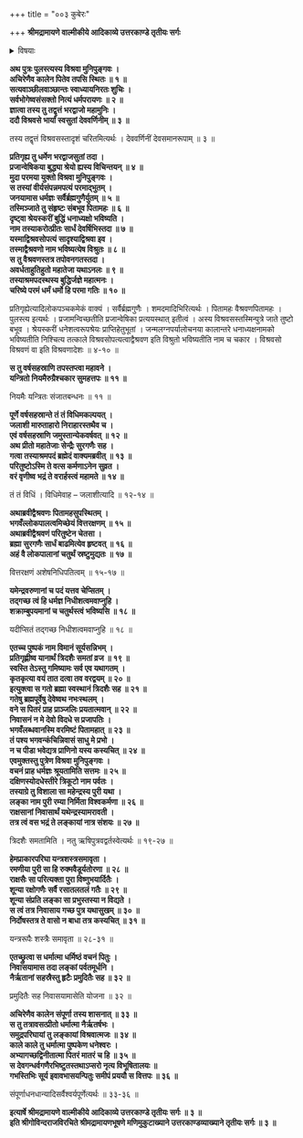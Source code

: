 +++
title = "००३ कुबेरः"

+++
**श्रीमद्रामायणे वाल्मीकीये आदिकाव्ये उत्तरकाण्डे तृतीयः सर्गः**

<details><summary>विषयाः</summary>

विश्रवसो मुनिवरात् कुबेरोत्पत्तिः ॥ १ ॥  
कुबेर-तपस्-तुष्टेन परमेष्ठिना  
तस्मै दिक्-पतित्वधन-पतित्व-वरदानम् ॥ २ ॥  
कुबेरेण स्व-पितृ-नियोगेन  
राक्षसाधिष्ठित-पूर्व-लङ्कायां  
स्वजनैः सहनिवासः ॥ ३ ॥
</details>

**अथ पुत्रः पुलस्त्यस्य विश्रवा मुनिपुङ्गवः ।  
अचिरेणैव कालेन पितेव तपसि स्थितः ॥ १ ॥  
सत्यवाञ्छीलवाञ्छान्तः स्वाध्यायनिरतः शुचिः ।  
सर्वभोगेष्वसंसक्तो नित्यं धर्मपरायणः ॥ २ ॥  
ज्ञात्वा तस्य तु तद्वृत्तं भरद्वाजो महामुनिः ।  
ददौ विश्रवसे भार्यां स्वसुतां देववर्णिनीम् ॥ ३ ॥**

तस्य तद्वृत्तं विश्रवसस्तादृशं चरितमित्यर्थः । देववर्णिनीं देवसमानरूपाम् ॥ ३ ॥

**प्रतिगृह्य तु धर्मेण भरद्वाजसुतां तदा ।  
प्रजान्वेषिकया बुद्ध्या श्रेयो ह्यस्य विचिन्तयन् ॥ ४ ॥  
मुदा परमया युक्तो विश्रवा मुनिपुङ्गवः ।  
स तस्यां वीर्यसंपन्नमपत्यं परमाद्भुतम् ।  
जनयामास धर्मज्ञः सर्वैर्ब्रह्मगुणैर्युतम् ॥ ५ ॥  
तस्मिञ्जाते तु संहृष्टः संबभूव पितामहः ॥ ६ ॥  
दृष्ट्वा श्रेयस्करीं बुद्धिं धनाध्यक्षो भविष्यति ।  
नाम तस्याकरोत्प्रीतः सार्धं देवर्षिभिस्तदा ॥ ७ ॥  
यस्माद्विश्रवसोपत्यं सादृश्याद्विश्रवा इव ।  
तस्माद्वैश्रवणो नाम भविष्यत्येष विश्रुतः ॥ ८ ॥  
स तु वैश्रवणस्तत्र तपोवनगतस्तदा ।  
अवर्धताहुतिहुतो महातेजा यथाऽनलः ॥ ९ ॥  
तस्याश्रमपदस्थस्य बुद्धिर्जज्ञे महात्मनः ।  
चरिष्ये परमं धर्मं धर्मो हि परमा गतिः ॥ १० ॥**

प्रतिगृह्येत्यादिलोकपञ्चकमेकं वाक्यं । सर्वैर्ब्रह्मगुणैः । शमदमादिभिरित्यर्थः । पितामहः वैश्रवणपितामहः । पुलस्त्य इत्यर्थः । प्रजामन्विच्छतीति प्रजान्वेषिका प्रत्ययस्थात् इतीत्वं । अस्य विश्रवसस्तस्मिन्पुत्रे जाते तुष्टो बभूव । श्रेयस्करीं धनेशत्वरूपश्रेयः प्राप्तिहेतुभूतां । जन्मलग्नपर्यालोचनया कालान्तरे धनाध्यक्षनामको भविष्यतीति निश्चित्य तत्काले विश्रवसोपत्यत्वाद्वैश्रवण इति विश्रुतो भविष्यतीति नाम च चकार । विश्रवसो विश्रवणं वा इति विश्रवणादेशः ॥ ४-१० ॥

**स तु वर्षसहस्राणि तपस्तप्त्वा महावने ।  
यन्त्रितो नियमैरुग्रैश्चकार सुमहत्तपः ॥ ११ ॥**

नियमैः यन्त्रितः संजातबन्धनः ॥ ११ ॥

**पूर्णे वर्षसहस्रान्ते तं तं विधिमकल्पयत् ।  
जलाशी मारुताहारो निराहारस्तथैव च ।  
एवं वर्षसहस्राणि जमुस्तान्येकवर्षवत् ॥ १२ ॥  
अथ प्रीतो महातेजाः सेन्द्रैः सुरगणैः सह ।  
गत्वा तस्याश्रमपदं ब्रह्मेदं वाक्यमब्रवीत् ॥ १३ ॥  
परितुष्टोऽस्मि ते वत्स कर्मणाऽनेन सुव्रत ।  
वरं वृणीष्व भद्रं ते वरार्हस्त्वं महामते ॥ १४ ॥**

तं तं विधिं । विधिमेवाह – जलाशीत्यादि ॥ १२-१४ ॥

**अथाब्रवीद्वैश्रवणः पितामहसुपस्थितम् ।  
भगवँल्लोकपालत्वमिच्छेयं वित्तरक्षणम् ॥ १५ ॥  
अथाब्रवीद्वैश्रवणं परितुष्टेन चेतसा ।  
ब्रह्मा सुरगणैः सार्धं बाढमित्येव हृष्टवत् ॥ १६ ॥  
अहं वै लोकपालानां चतुर्थं स्रष्टुमुद्यतः ॥ १७ ॥**

वित्तरक्षणं अशेषनिधिपतित्वम् ॥ १५-१७ ॥

**यमेन्द्रवरुणानां च पदं यत्तव चेप्सितम् ।  
तद्गच्छ त्वं हि धर्मज्ञ निधीशत्वमवाप्नुहि ।  
शक्राम्बुपयमानां च चतुर्थस्त्वं भविष्यसि ॥ १८ ॥**

यदीप्सितं तद्गच्छ निधीशत्वमवाप्नुहि ॥ १८ ॥

**एतच्च पुष्पकं नाम विमानं सूर्यसन्निभम् ।  
प्रतिगृह्णीष्व यानार्थं त्रिदशैः समतां व्रज ॥ १९ ॥  
स्वस्ति तेऽस्तु गमिष्यामः सर्व एव यथागतम् ।  
कृतकृत्या वयं तात दत्वा तव वरद्वयम् ॥ २० ॥  
इत्युक्त्वा स गतो ब्रह्मा स्वस्थानं त्रिदशैः सह ॥ २१ ॥  
गतेषु ब्रह्मपूर्वेषु देवेष्वथ नभःस्थलम् ।  
वने स पितरं प्राह प्राञ्जलिः प्रयतात्मवान् ॥ २२ ॥  
निवासनं न मे देवो विदधे स प्रजापतिः ।  
भगवँलब्धवानस्मि वरमिष्टं पितामहात् ॥ २३ ॥  
तं पश्य भगवन्कंचिन्निवासं साधु मे प्रभो ।  
न च पीडा भवेद्यत्र प्राणिनो यस्य कस्यचित् ॥ २४ ॥  
एवमुक्तस्तु पुत्रेण विश्रवा मुनिपुङ्गवः ।  
वचनं प्राह धर्मज्ञः श्रूयतामिति सत्तमः ॥ २५ ॥  
दक्षिणस्योदधेस्तीरे त्रिकूटो नाम पर्वतः ।  
तस्याग्रे तु विशाला सा महेन्द्रस्य पुरी यथा ।  
लङ्का नाम पुरी रम्या निर्मिता विश्वकर्मणा ॥ २६ ॥  
राक्षसानां निवासार्थं यथेन्द्रस्यामरावती ।  
तत्र त्वं वस भद्रं ते लङ्कायां नात्र संशयः ॥ २७ ॥**

त्रिदशैः समतामिति । नतु ऋषिपुत्रवद्वर्तस्वेत्यर्थः ॥ १९-२७ ॥

**हेमप्राकारपरिघा यन्त्रशस्त्रसमावृता ।  
रमणीया पुरी सा हि रुक्मवैडूर्यतोरणा ॥ २८ ॥  
राक्षसैः सा परित्यक्ता पुरा विष्णुभयार्दितैः ।  
शून्या रक्षोगणैः सर्वै रसातलतलं गतैः ॥ २९ ॥  
शून्या संप्रति लङ्का सा प्रभुस्तस्या न विद्यते ।  
स त्वं तत्र निवासाय गच्छ पुत्र यथासुखम् ॥ ३० ॥  
निर्दोषस्तत्र ते वासो न बाधा तत्र कस्यचित् ॥ ३१ ॥**

यन्त्ररूपैः शस्त्रैः समावृता ॥ २८-३१ ॥

**एतच्छ्रुत्वा स धर्मात्मा धर्मिष्ठं वचनं पितुः ।  
निवासयामास तदा लङ्कां पर्वतमूर्धनि ।  
नैर्ऋतानां सहस्रैस्तु हृटैः प्रमुदितैः सह ॥ ३२ ॥**

प्रमुदितैः सह निवासयामासेति योजना ॥ ३२ ॥

**अचिरेणैव कालेन संपूर्णा तस्य शासनात् ॥ ३३ ॥  
स तु तत्रावसत्प्रीतो धर्मात्मा नैर्ऋतर्षभः ।  
समुद्रपरिघायां तु लङ्कायां विश्रवात्मजः ॥ ३४ ॥  
काले काले तु धर्मात्मा पुष्पकेण धनेश्वरः ।  
अभ्यागच्छद्विनीतात्मा पितरं मातरं च हि ॥ ३५ ॥  
स देवगन्धर्वगणैरभिष्टुतस्तथाऽप्सरो नृत्य विभूषितालयः ॥  
गभस्तिभिः सूर्य इवावभासयन्पितुः समीपं प्रययौ स वित्तपः ॥ ३६ ॥**

संपूर्णाधनधान्यादिसर्वैश्वर्यपूर्णेत्यर्थः ॥ ३३-३६ ॥

**इत्यार्षे श्रीमद्रामायणे वाल्मीकीये आदिकाव्ये उत्तरकाण्डे तृतीयः सर्गः ॥ ३ ॥  
इति श्रीगोविन्दराजविरचिते श्रीमद्रामायणभूषणे मणिमुकुटाख्याने उत्तरकाण्डव्याख्याने तृतीयः सर्गः ॥ ३ ॥**
